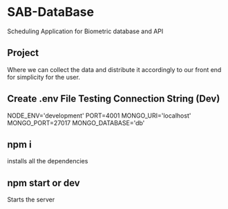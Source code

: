 # SAB-DataBase

Scheduling Application for Biometric database and API

## Project

Where we can collect the data and distribute it accordingly to our front end for simplicity for the user.

## Create .env File Testing Connection String (Dev)

NODE_ENV='development'
PORT=4001
MONGO_URI='localhost'
MONGO_PORT=27017
MONGO_DATABASE='db'

## npm i

installs all the dependencies

## npm start or dev

Starts the server
